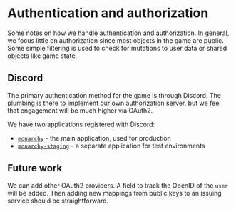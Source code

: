 # Authentication and authorization

Some notes on how we handle authentication and authorization. In general, we focus little on authorization since most objects in the game are public. Some simple filtering is used to check for mutations to user data or shared objects like game state.

## Discord

The primary authentication method for the game is through Discord. The plumbing is there to implement our own authorization server, but we feel that engagement will be much higher via OAuth2.

We have two applications registered with Discord:

- [`monarchy`](https://discord.com/developers/applications/1323331352283709491/oauth2) - the main application, used for production
- [`monarchy-staging`](https://discord.com/developers/applications/1325545581304614912/oauth2) - a separate application for test environments

## Future work

We can add other OAuth2 providers. A field to track the OpenID of the `user` will be added. Then adding new mappings from public keys to an issuing service should be straightforward.